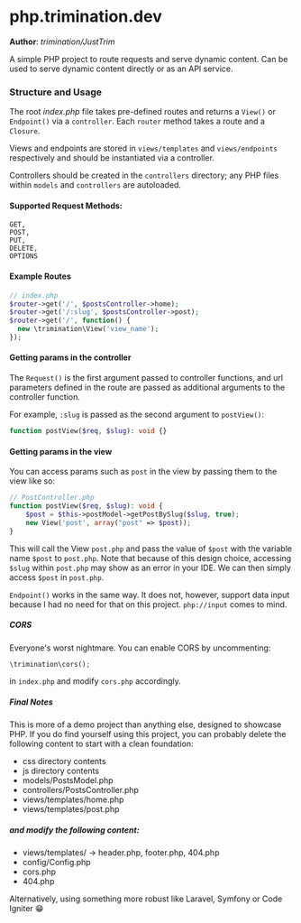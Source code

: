 # php.trimination.dev

**Author**: _trimination/JustTrim_

A simple PHP project to route requests and serve dynamic content.
Can be used to serve dynamic content directly or as an API service.

### Structure and Usage

The root _index.php_ file takes pre-defined routes and returns a
`View()` or `Endpoint()` via a `controller`. Each `router` method takes
a route and a `Closure`.

Views and endpoints are stored in `views/templates` and `views/endpoints`
respectively and should be instantiated via a controller.

Controllers should be created in the `controllers` directory;
any PHP files within `models` and `controllers` are autoloaded.

#### Supported Request Methods:

```
GET,
POST,
PUT,
DELETE,
OPTIONS
```

#### Example Routes

```php
// index.php
$router->get('/', $postsController->home);
$router->get('/:slug', $postsController->post);
$router->get('/', function() {
  new \trimination\View('view_name');
});
```

#### Getting params in the controller

The `Request()` is the first argument passed to controller functions,
and url parameters defined in the route are passed as additional arguments
to the controller function.

For example, `:slug` is passed as the second argument to `postView()`:

```php
function postView($req, $slug): void {}
```

#### Getting params in the view

You can access params such as `post` in the view by passing them to
the view like so:

```php
// PostController.php
function postView($req, $slug): void {
    $post = $this->postModel->getPostBySlug($slug, true);
    new View('post', array("post" => $post));
}
```

This will call the View `post.php` and pass the value of `$post` with the
variable name `$post` to `post.php`. Note that because of this design choice, accessing
`$slug` within `post.php` may show as an error in your IDE. We can then
simply access `$post` in `post.php`.

`Endpoint()` works in the same way. It does not, however, support
data input because I had no need for that on this project. `php://input` comes to mind.

##### CORS

Everyone's worst nightmare. You can enable CORS by uncommenting:

```php
\trimination\cors();
```

in `index.php` and modify `cors.php` accordingly.

##### Final Notes

This is more of a demo project than anything else, designed to showcase
PHP. If you do find yourself using this project, you can probably delete
the following content to start with a clean foundation:

- css directory contents
- js directory contents
- models/PostsModel.php
- controllers/PostsController.php
- views/templates/home.php
- views/templates/post.php

##### and modify the following content:

- views/templates/ -> header.php, footer.php, 404.php
- config/Config.php
- cors.php
- 404.php

Alternatively, using something more robust like Laravel, Symfony or Code Igniter
😁
